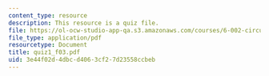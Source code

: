 ```yaml
---
content_type: resource
description: This resource is a quiz file.
file: https://ol-ocw-studio-app-qa.s3.amazonaws.com/courses/6-002-circuits-and-electronics-spring-2007/3e44f02d4dbcd4063cf27d23558ccbeb_quiz1_f03.pdf
file_type: application/pdf
resourcetype: Document
title: quiz1_f03.pdf
uid: 3e44f02d-4dbc-d406-3cf2-7d23558ccbeb
---
```

